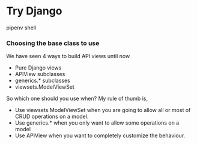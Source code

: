 # Try Django

pipenv shell

### Choosing the base class to use

We have seen 4 ways to build API views until now
* Pure Django views
* APIView subclasses
* generics.* subclasses
* viewsets.ModelViewSet

So which one should you use when? My rule of thumb is,
* Use viewsets.ModelViewSet when you are going to allow all or most of CRUD operations on a model.
* Use generics.* when you only want to allow some operations on a model
* Use APIView when you want to completely customize the behaviour.